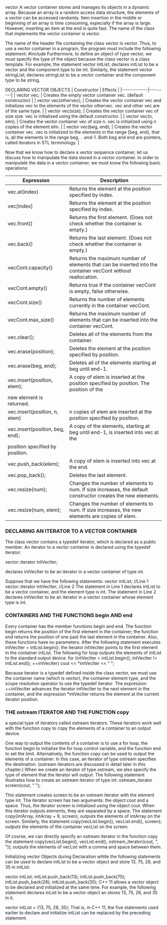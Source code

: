 vector
A vector container stores and manages its objects in a dynamic array. Because an
array is a random access data structure, the elements of a vector can be accessed
randomly. Item insertion in the middle or beginning of an array is time consuming,
especially if the array is large. However, inserting an item at the end is quite fast.
The name of the class that implements the vector container is vector.

The name of the header file containing the class
vector is vector. Thus, to use a vector container in a program, the program must
include the following statement:
#include <vector>
Furthermore, to define an object of type vector, we must specify the type of the
object because the class vector is a class template. For example, the statement
vector<int> intList;
declares intList to be a vector and the component type to be int. Similarly, the statement
vector<string> stringList;
declares stringList to be a vector container and the component type to be string.

DECLARING VECTOR OBJECTS
| Constructor | Effects |
|-------------|---------|
| vector<elemType> vec; | Creates the empty vector container vec. (default constructor) |
| vector<elemType> vec(othervec); | Creates the vector container vec and initializes vec to the elements of the vector othervec. vec and other vec are of the same type. |
| vector<elemType> vec(size); | Creates the vector container vec of size size. vec is initialized using the default constructor. |
| vector<elemType> vec(n, elm); | Creates the vector container vec of size n. vec is initialized using n copies of the element elm. |
| vector<elemType> vec(beg, end); | Creates the vector container vec. vec is initialized to the elements in the range [beg, end), that is, all the elements in the range beg. . .end-1. Both beg and end are pointers, called iterators in STL terminology. |

Now that we know how to declare a vector sequence container, let us discuss how to
manipulate the data stored in a vector container. In order to manipulate the data in a vector container, we must know the following basic operations:


| Expression | Description|
|------------|------------|
|vec.at(index) | Returns the element at the position specified by index. |
| vec[index] | Returns the element at the position specified by index. |
| vec.front() | Returns the first element. (Does not check whether the container is empty.) |
| vec.back() | Returns the last element. (Does not check whether the container is empty.) |
| vecCont.capacity() | Returns the maximum number of elements that can be inserted into the container vecCont without reallocation. |
| vecCont.empty() | Returns true if the container vecCont is empty, false otherwise. |
| vecCont.size() | Returns the number of elements currently in the container vecCont. |
| vecCont.max_size() | Returns the maximum number of elements that can be inserted into the container vecCont. |
| vec.clear(); | Deletes all of the elements from the container. |
| vec.erase(position); | Deletes the element at the position specified by position. |
| vec.erase(beg, end); | Deletes all of the elements starting at beg until end-1. |
| vec.insert(position, elem); | A copy of elem is inserted at the position specified by position. The position of the
new element is returned. |
| vec.insert(position, n, elem) | n copies of elem are inserted at the position specified by position. |
| vec.insert(position, beg, end); | A copy of the elements, starting at beg until end-1, is inserted into vec at the
position specified by position. |
| vec.push_back(elem); | A copy of elem is inserted into vec at the end. |
| vec.pop_back(); | Deletes the last element.
| vec.resize(num); | Changes the number of elements to num. If size increases, the default constructor creates the new elements. |
| vec.resize(num, elem); | Changes the number of elements to num. If size increases, the new elements are copies of elem. |

### DECLARING AN ITERATOR TO A VECTOR CONTAINER
The class vector contains a typedef iterator, which is declared as a public member. An iterator to a vector container is declared using the typedef iterator:

vector<int>::iterator intVecIter;

declares intVecIter to be an iterator in a vector container of type int.

Suppose that we have the following statements:
vector<int> intList; //Line 1
vector<int>::iterator intVecIter; //Line 2
The statement in Line 1 declares intList to be a vector container, and the element
type is int. The statement in Line 2 declares intVecIter to be an iterator in a vector
container whose element type is int.

### CONTAINERS AND THE FUNCTIONS begin AND end
Every container has the member functions begin and end. The function begin
returns the position of the first element in the container; the function end returns the
position of one past the last element in the container. Also, these functions have no
parameters.
After the following statement executes
intVecIter = intList.begin();
the iterator intVecIter points to the first element in the container intList.
The following for loop outputs the elements of intList to the standard output
device.
for (intVecIter = intList.begin(); intVecIter != intList.end();
++intVecIter)
cout << *intVecIter << " ";

Because iterator is a typedef defined inside the class vector, we must use the container name (which is vector), the container element type, and the scope resolution operator to use the typedef iterator.
The expression
++intVecIter
advances the iterator intVecIter to the next element in the container, and the
expression
*intVecIter
returns the element at the current iterator position.


### THE ostream ITERATOR AND THE FUNCTION copy
a special type of iterators called
ostream iterators. These iterators work well with the function copy to copy the
elements of a container to an output device.

One way to output the contents of a container is to use a for loop, the function
begin to initialize the for loop control variable, and the function end to set the limit.
Alternatively, the function copy can be used to output the elements of a container. In
this case, an iterator of type ostream specifies the destination. (ostream iterators are
discussed in detail later in this chapter.) When we create an iterator of type ostream,
we also specify the type of element that the iterator will output.
The following statement illustrates how to create an ostream iterator of type int:
ostream_iterator<int> screen(cout, " ");

This statement creates screen to be an ostream iterator with the element type int.
The iterator screen has two arguments: the object cout and a space. Thus, the iterator screen is initialized using the object cout. When this iterator outputs elements,
they are separated by a space.
The statement
copy(intArray, intArray + 9, screen);
outputs the elements of intArray on the screen. Similarly, the statement
copy(vecList.begin(), vecList.end(), screen);
outputs the elements of the container vecList on the screen.

Of course, we can directly specify an ostream iterator in the function copy the statement
copy(vecList.begin(), vecList.end(),
ostream_iterator<int>(cout, ", "));
outputs the elements of vecList with a comma and space between them.

Initializing vector Objects during Declaration
whlile the following statements can be used to declare intList to be a vector<int> object and store 13, 75, 28, and 35 in intList:

vector<int> intList;
intList.push_back(13);
intList.push_back(75);
intList.push_back(28);
intList.push_back(35);
C++ 11 allows a vector object to be declared and initialized at the same time. For example, the following statement declares inList to be a vector<int> object an stores 13, 75, 28, and 35 in it.

vector<int> intList = {13, 75, 28, 35};
That is, in C++ 11, the five statements used earlier to declare and initialize intList can be replaced by the preceding statement.
